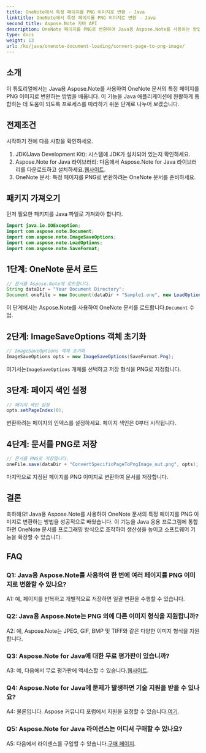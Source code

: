 ```yaml
---
title: OneNote에서 특정 페이지를 PNG 이미지로 변환 - Java
linktitle: OneNote에서 특정 페이지를 PNG 이미지로 변환 - Java
second_title: Aspose.Note 자바 API
description: OneNote 페이지를 PNG로 변환하여 Java용 Aspose.Note를 사용하는 방법을 알아보세요. 쉬운 단계를 따르고, 문서를 로드하고, 옵션을 설정하세요. 이 기능으로 Java 앱을 향상하세요.
type: docs
weight: 13
url: /ko/java/onenote-document-loading/convert-page-to-png-image/
---
```

## 소개

이 튜토리얼에서는 Java용 Aspose.Note를 사용하여 OneNote 문서의 특정 페이지를 PNG 이미지로 변환하는 방법을 배웁니다. 이 기능을 Java 애플리케이션에 원활하게 통합하는 데 도움이 되도록 프로세스를 따라하기 쉬운 단계로 나누어 보겠습니다.

## 전제조건

시작하기 전에 다음 사항을 확인하세요.

1. JDK(Java Development Kit): 시스템에 JDK가 설치되어 있는지 확인하세요.
2.  Aspose.Note for Java 라이브러리: 다음에서 Aspose.Note for Java 라이브러리를 다운로드하고 설치하세요.[웹사이트](https://releases.aspose.com/note/java/).
3. OneNote 문서: 특정 페이지를 PNG로 변환하려는 OneNote 문서를 준비하세요.

## 패키지 가져오기

먼저 필요한 패키지를 Java 파일로 가져와야 합니다.

```java
import java.io.IOException;
import com.aspose.note.Document;
import com.aspose.note.ImageSaveOptions;
import com.aspose.note.LoadOptions;
import com.aspose.note.SaveFormat;
```

## 1단계: OneNote 문서 로드

```java
// 문서를 Aspose.Note에 로드합니다.
String dataDir = "Your Document Directory";
Document oneFile = new Document(dataDir + "Sample1.one", new LoadOptions());
```

 이 단계에서는 Aspose.Note를 사용하여 OneNote 문서를 로드합니다.`Document` 수업.

## 2단계: ImageSaveOptions 객체 초기화

```java
// ImageSaveOptions 객체 초기화
ImageSaveOptions opts = new ImageSaveOptions(SaveFormat.Png);
```

 여기서는`ImageSaveOptions` 개체를 선택하고 저장 형식을 PNG로 지정합니다.

## 3단계: 페이지 색인 설정

```java
// 페이지 색인 설정
opts.setPageIndex(0);
```

변환하려는 페이지의 인덱스를 설정하세요. 페이지 색인은 0부터 시작됩니다.

## 4단계: 문서를 PNG로 저장

```java
// 문서를 PNG로 저장합니다.
oneFile.save(dataDir + "ConvertSpecificPageToPngImage_out.png", opts);
```

마지막으로 지정된 페이지를 PNG 이미지로 변환하여 문서를 저장합니다.

## 결론

축하해요! Java용 Aspose.Note를 사용하여 OneNote 문서의 특정 페이지를 PNG 이미지로 변환하는 방법을 성공적으로 배웠습니다. 이 기능을 Java 응용 프로그램에 통합하면 OneNote 문서를 프로그래밍 방식으로 조작하여 생산성을 높이고 소프트웨어 기능을 확장할 수 있습니다.

## FAQ

### Q1: Java용 Aspose.Note를 사용하여 한 번에 여러 페이지를 PNG 이미지로 변환할 수 있나요?

A1: 예, 페이지를 반복하고 개별적으로 저장하면 일괄 변환을 수행할 수 있습니다.

### Q2: Java용 Aspose.Note는 PNG 외에 다른 이미지 형식을 지원합니까?

A2: 예, Aspose.Note는 JPEG, GIF, BMP 및 TIFF와 같은 다양한 이미지 형식을 지원합니다.

### Q3: Aspose.Note for Java에 대한 무료 평가판이 있습니까?

 A3: 예, 다음에서 무료 평가판에 액세스할 수 있습니다.[웹사이트](https://releases.aspose.com/).

### Q4: Aspose.Note for Java에 문제가 발생하면 기술 지원을 받을 수 있나요?

 A4: 물론입니다. Aspose 커뮤니티 포럼에서 지원을 요청할 수 있습니다.[여기](https://forum.aspose.com/c/note/28).

### Q5: Aspose.Note for Java 라이선스는 어디서 구매할 수 있나요?

 A5: 다음에서 라이센스를 구입할 수 있습니다.[구매 페이지](https://purchase.aspose.com/buy).